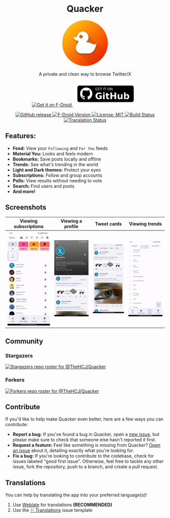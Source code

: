 <h1 align="center">Quacker</h1>
<p align="center">
  <img src="assets/icon.png" alt="Quacker Logo" width="144">
</p>

<p align="center">A private and clean way to browse Twitter/X</p>

<p align="center">
  <a href="https://f-droid.org/en/packages/com.thehcj.quacker/">
    <img src="https://f-droid.org/badge/get-it-on.png" alt="Get it on F-Droid" height="80">
  </a>
  <a href="https://github.com/TheHCJ/Quacker/releases">
    <img src="assets/readme/get-it-on-github.png" alt="Get it on GitHub" height="80">
  </a>
</p>

<p align="center">
  <a href="https://github.com/TheHCJ/Quacker/releases" alt="GitHub release">
    <img src="https://img.shields.io/github/v/release/TheHCJ/Quacker?style=flat&logo=github&color=2dba4e" alt="GitHub release">
  </a>
  <a href="https://f-droid.org/packages/com.thehcj.quacker/">
    <img src="https://img.shields.io/f-droid/v/com.thehcj.quacker?logo=fdroid&color=%232278CF" alt="F-Droid Version">
  </a>
  <a href="/LICENSE" alt="License: MIT">
    <img src="https://img.shields.io/github/license/TheHCJ/Quacker?logo=opensourceinitiative&logoColor=FFFFFF&color=750014" alt="License: MIT">
  </a>
  <a href="https://github.com/TheHCJ/Quacker/actions" alt="Build Status">
    <img src="https://github.com/TheHCJ/Quacker/workflows/ci/badge.svg" alt="Build Status">
  </a>
  <a href="https://hosted.weblate.org/engage/quacker/" alt="Translation Status">
    <img src="https://hosted.weblate.org/widgets/quacker/-/svg-badge.svg" alt="Translation Status">
  </a>
</p>

## Features:
- **Feed:** View your `Following` and `For You` feeds
- **Material You:** Looks and feels modern
- **Bookmarks:** Save posts locally and offline
- **Trends:** See what's trending in the world
- **Light and Dark themes:** Protect your eyes
- **Subscriptions:** Follow and group accounts
- **Polls:** View results without needing to vote
- **Search:** Find users and posts
- **And more!**

## Screenshots

| Viewing subscriptions | Viewing a profile | Tweet cards | Viewing trends |
|:----------------------:|:-----------------:|:-----------:|:--------------:|
| <img src="fastlane/metadata/android/en-US/images/phoneScreenshots/1.jpg" alt="Viewing subscriptions" width="218"/> | <img src="fastlane/metadata/android/en-US/images/phoneScreenshots/2.jpg" alt="Viewing a profile" width="218"/> | <img src="fastlane/metadata/android/en-US/images/phoneScreenshots/3.jpg" alt="Tweet cards" width="218"/> | <img src="fastlane/metadata/android/en-US/images/phoneScreenshots/4.jpg" alt="Viewing trends" width="218"/> |

## Community
### Stargazers
[![Stargazers repo roster for @TheHCJ/Quacker](https://reporoster.com/stars/TheHCJ/Quacker)](https://github.com/TheHCJ/Quacker/stargazers)

### Forkers
[![Forkers repo roster for @TheHCJ/Quacker](https://reporoster.com/forks/TheHCJ/Quacker)](https://github.com/TheHCJ/Quacker/network/members)

## Contribute
If you'd like to help make Quacker even better, here are a few ways you can contribute:

- **Report a bug:** If you've found a bug in Quacker, open a [new issue](https://github.com/thehcj/quacker/issues/new/choose), but please make sure to check that someone else hasn't reported it first.
- **Request a feature:** Feel like something is missing from Quacker? [Open an issue](https://github.com/thehcj/quacker/issues/new/choose) about it, detailing exactly what you're looking for.
- **Fix a bug:** If you're looking to contribute to the codebase, check for issues labeled "good first issue". Otherwise, feel free to tackle any other issue, fork the repository, push to a branch, and create a pull request.
  
## Translations

You can help by translating the app into your preferred language(s)!
1. Use [Weblate](https://hosted.weblate.org/projects/quacker/quacker/) for translations **(RECOMMENDED)**
2. Use the [⚐ Translations](https://github.com/TheHCJ/Quacker/issues/new?assignees=&labels=needs+triage&projects=&template=--translations.md&title=%5BTRANSLATION%5D) issue template

